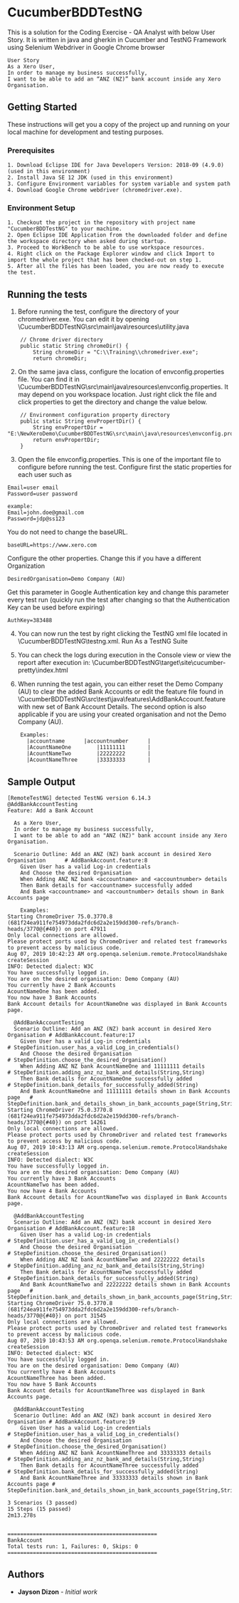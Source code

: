 # CucumberBDDTestNG

This is a solution for the Coding Exercise - QA Analyst with below User Story.
It is written in java and gherkin in Cucumber and TestNG Framework using Selenium Webdriver in Google Chrome browser
```
User Story
As a Xero User,
In order to manage my business successfully,
I want to be able to add an “ANZ (NZ)” bank account inside any Xero Organisation.
```
## Getting Started

These instructions will get you a copy of the project up and running on your local machine for development and testing purposes.

### Prerequisites

```
1. Download Eclipse IDE for Java Developers Version: 2018-09 (4.9.0) (used in this environment)
2. Install Java SE 12 JDK (used in this environment)
3. Configure Environment variables for system variable and system path
4. Download Google Chrome webdriver (chromedriver.exe).
```

### Environment Setup

```
1. Checkout the project in the repository with project name "CucumberBDDTestNG" to your machine.
2. Open Eclipse IDE Application from the downloaded folder and define the workspace directory when asked during startup.
3. Proceed to WorkBench to be able to use workspace resources.
4. Right click on the Package Explorer window and click Import to import the whole project that has been checked-out on step 1.
5. After all the files has been loaded, you are now ready to execute the test.
```

## Running the tests

1. Before running the test, configure the directory of your chromedriver.exe.
You can edit it by opening \CucumberBDDTestNG\src\main\java\resources\utility.java
```
	// Chrome driver directory
	public static String chromeDir() {
		String chromeDir = "C:\\Training\\chromedriver.exe";
		return chromeDir;
```

2. On the same java class, configure the location of envconfig.properties file.
You can find it in \CucumberBDDTestNG\src\main\java\resources\envconfig.properties. It may depend on you workspace location. 
Just right click the file and click properties to get the directory and change the value below.

```
	// Environment configuration property directory
	public static String envPropertDir() {
		String envPropertDir = "E:\NewXeroDemo\CucumberBDDTestNG\src\main\java\resources\envconfig.properties";
		return envPropertDir;
	}
```

3. Open the file envconfig.properties. This is one of the important file to configure before running the test.
Configure first the static properties for each user such as

```
Email=user email
Password=user password

example:
Email=john.doe@gmail.com
Password=jdp@ss123
```
You do not need to change the baseURL.
```
baseURL=https://www.xero.com

```

Configure the other properties.
Change this if you have a different Organization
```
DesiredOrganisation=Demo Company (AU)

```

Get this parameter in Google Authentication key and change this parameter every test run (quickly run the test after changing so that the Authentication Key can be used before expiring)
```
AuthKey=383488
```

4. You can now run the test by right clicking the TestNG xml file located in \CucumberBDDTestNG\testng.xml.
Run As a TestNG Suite

5. You can check the logs during execution in the Console view or view the report after execution in:
\CucumberBDDTestNG\target\site\cucumber-pretty\index.html

6. When running the test again, you can either reset the Demo Company (AU) to clear the added Bank Accounts or edit the feature file found in \CucumberBDDTestNG\src\test\java\features\AddBankAccount.feature with new set of Bank Account Details. The second option is also applicable if you are using your created organisation and not the Demo Company (AU).
```
    Examples: 
      |accountname		|accountnumber		| 
      |AcountNameOne		|11111111		| 
      |AcountNameTwo		|22222222		|
      |AcountNameThree		|33333333		|
```

## Sample Output
```
[RemoteTestNG] detected TestNG version 6.14.3
@AddBankAccountTesting
Feature: Add a Bank Account
  
  As a Xero User,
  In order to manage my business successfully,
  I want to be able to add an "ANZ (NZ)" bank account inside any Xero Organisation.

  Scenario Outline: Add an ANZ (NZ) bank account in desired Xero Organisation      # AddBankAccount.feature:8
    Given User has a valid Log-in credentials
    And Choose the desired Organisation
    When Adding ANZ NZ bank <accountname> and <accountnumber> details
    Then Bank details for <accountname> successfully added
    And Bank <accountname> and <accountnumber> details shown in Bank Accounts page

    Examples: 
Starting ChromeDriver 75.0.3770.8 (681f24ea911fe754973dda2fdc6d2a2e159dd300-refs/branch-heads/3770@{#40}) on port 47911
Only local connections are allowed.
Please protect ports used by ChromeDriver and related test frameworks to prevent access by malicious code.
Aug 07, 2019 10:42:23 AM org.openqa.selenium.remote.ProtocolHandshake createSession
INFO: Detected dialect: W3C
You have successfully logged in.
You are on the desired organisation: Demo Company (AU)
You currently have 2 Bank Accounts
AcountNameOne has been added.
You now have 3 Bank Accounts
Bank Account details for AcountNameOne was displayed in Bank Accounts page.

  @AddBankAccountTesting
  Scenario Outline: Add an ANZ (NZ) bank account in desired Xero Organisation # AddBankAccount.feature:17
    Given User has a valid Log-in credentials                                 # StepDefinition.user_has_a_valid_Log_in_credentials()
    And Choose the desired Organisation                                       # StepDefinition.choose_the_desired_Organisation()
    When Adding ANZ NZ bank AcountNameOne and 11111111 details                # StepDefinition.adding_anz_nz_bank_and_details(String,String)
    Then Bank details for AcountNameOne successfully added                    # StepDefinition.bank_details_for_successfully_added(String)
    And Bank AcountNameOne and 11111111 details shown in Bank Accounts page   # StepDefinition.bank_and_details_shown_in_bank_accounts_page(String,String)
Starting ChromeDriver 75.0.3770.8 (681f24ea911fe754973dda2fdc6d2a2e159dd300-refs/branch-heads/3770@{#40}) on port 14261
Only local connections are allowed.
Please protect ports used by ChromeDriver and related test frameworks to prevent access by malicious code.
Aug 07, 2019 10:43:13 AM org.openqa.selenium.remote.ProtocolHandshake createSession
INFO: Detected dialect: W3C
You have successfully logged in.
You are on the desired organisation: Demo Company (AU)
You currently have 3 Bank Accounts
AcountNameTwo has been added.
You now have 4 Bank Accounts
Bank Account details for AcountNameTwo was displayed in Bank Accounts page.

  @AddBankAccountTesting
  Scenario Outline: Add an ANZ (NZ) bank account in desired Xero Organisation # AddBankAccount.feature:18
    Given User has a valid Log-in credentials                                 # StepDefinition.user_has_a_valid_Log_in_credentials()
    And Choose the desired Organisation                                       # StepDefinition.choose_the_desired_Organisation()
    When Adding ANZ NZ bank AcountNameTwo and 22222222 details                # StepDefinition.adding_anz_nz_bank_and_details(String,String)
    Then Bank details for AcountNameTwo successfully added                    # StepDefinition.bank_details_for_successfully_added(String)
    And Bank AcountNameTwo and 22222222 details shown in Bank Accounts page   # StepDefinition.bank_and_details_shown_in_bank_accounts_page(String,String)
Starting ChromeDriver 75.0.3770.8 (681f24ea911fe754973dda2fdc6d2a2e159dd300-refs/branch-heads/3770@{#40}) on port 31545
Only local connections are allowed.
Please protect ports used by ChromeDriver and related test frameworks to prevent access by malicious code.
Aug 07, 2019 10:43:53 AM org.openqa.selenium.remote.ProtocolHandshake createSession
INFO: Detected dialect: W3C
You have successfully logged in.
You are on the desired organisation: Demo Company (AU)
You currently have 4 Bank Accounts
AcountNameThree has been added.
You now have 5 Bank Accounts
Bank Account details for AcountNameThree was displayed in Bank Accounts page.

  @AddBankAccountTesting
  Scenario Outline: Add an ANZ (NZ) bank account in desired Xero Organisation # AddBankAccount.feature:19
    Given User has a valid Log-in credentials                                 # StepDefinition.user_has_a_valid_Log_in_credentials()
    And Choose the desired Organisation                                       # StepDefinition.choose_the_desired_Organisation()
    When Adding ANZ NZ bank AcountNameThree and 33333333 details              # StepDefinition.adding_anz_nz_bank_and_details(String,String)
    Then Bank details for AcountNameThree successfully added                  # StepDefinition.bank_details_for_successfully_added(String)
    And Bank AcountNameThree and 33333333 details shown in Bank Accounts page # StepDefinition.bank_and_details_shown_in_bank_accounts_page(String,String)

3 Scenarios (3 passed)
15 Steps (15 passed)
2m13.278s


===============================================
BankAccount
Total tests run: 1, Failures: 0, Skips: 0
===============================================
```

## Authors

* **Jayson Dizon** - *Initial work*

